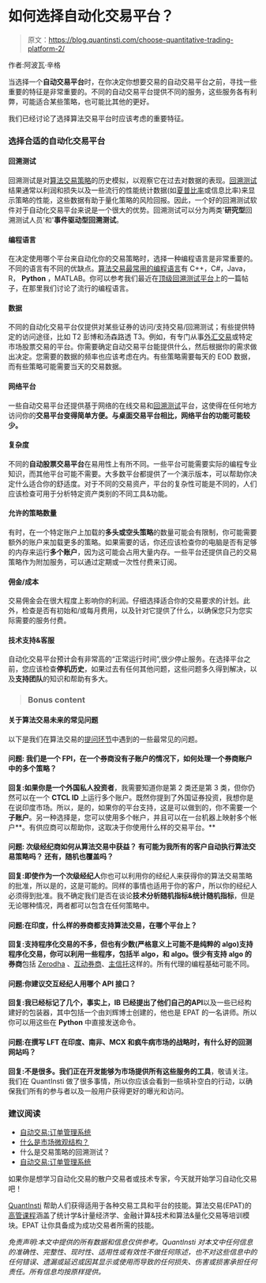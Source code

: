 # 如何选择自动化交易平台？

> 原文：<https://blog.quantinsti.com/choose-quantitative-trading-platform-2/>

作者:阿波瓦·辛格

当选择一个**自动交易平台**时，在你决定你想要交易的自动交易平台之前，寻找一些重要的特征是非常重要的。不同的自动交易平台提供不同的服务，这些服务各有利弊，可能适合某些策略，也可能比其他的更好。

我们已经讨论了选择算法交易平台时应该考虑的重要特征。

### **选择合适的自动化交易平台**

#### **回溯测试**

回溯测试是对[算法交易策略](https://blog.quantinsti.com/algorithmic-trading-strategies/)的历史模拟，以观察它在过去对数据的表现。[回溯测试](https://blog.quantinsti.com/backtesting/)结果通常以利润和损失以及一些流行的性能统计数据(如[夏普比率](https://blog.quantinsti.com/sharpe-ratio-applications-algorithmic-trading/)或信息比率)来显示策略的性能，这些数据有助于量化策略的风险回报。因此，一个好的回溯测试软件对于自动化交易平台来说是一个很大的优势。回溯测试可以分为两类'**研究型**回溯测试人员'和'**事件驱动型回溯测试**。

#### **编程语言**

在决定使用哪个平台来自动化你的交易策略时，选择一种编程语言是非常重要的。不同的语言有不同的优缺点。[算法交易最常用的编程语言](https://blog.quantinsti.com/what-makes-python-most-preferred-language-for-algorithmic-traders/)有 C++，C#，Java，R， **Python** ，MATLAB。你可以参考我们最近在[顶级回溯测试平台](https://blog.quantinsti.com/top-backtesting-platforms-for-quants/)上的一篇帖子，在那里我们讨论了流行的编程语言。

#### **数据**

不同的自动化交易平台仅提供对某些证券的访问/支持交易/回溯测试；有些提供特定的访问途径，比如 T2 彭博和汤森路透 T3。例如，有专门从事[外汇交易](https://blog.quantinsti.com/automated-forex-trading/)或特定市场股票交易的平台。你需要确定自动交易平台能提供什么，然后根据你的需求做出决定。您需要的数据的频率也应该考虑在内。有些策略需要每天的 EOD 数据，而有些策略可能需要当天的交易数据。

#### **网络平台**

一些自动交易平台还提供基于网络的在线交易和[回溯测试](https://blog.quantinsti.com/top-backtesting-platforms-for-quants/)平台，这使得在任何地方访问你的**交易平台变得简单方便。与桌面交易平台相比，网络平台的功能可能较少。**

#### **复杂度**

不同的**自动股票交易平台**在易用性上有所不同。一些平台可能需要实际的编程专业知识，而其他平台可能不需要。大多数平台都提供了一个演示版本，可以帮助你决定什么适合你的舒适度。对于不同的交易资产，平台的复杂性可能是不同的，人们应该检查可用于分析特定资产类别的不同工具&功能。

#### **允许的策略数量**

有时，在一个特定账户上加载的**多头或空头策略**的数量可能会有限制，你可能需要额外的账户来加载更多的策略。如果需要的话，你还应该检查你的电脑是否有足够的内存来运行**多个账户**，因为这可能会占用大量内存。一些平台还提供自己的交易策略作为附加服务，可以通过定期或一次性付费来订阅。

#### **佣金/成本**

交易佣金会在很大程度上影响你的利润。仔细选择适合你的交易要求的计划。此外，检查是否有初始和/或每月费用，以及针对它提供了什么，以确保您只为您实际需要的服务付费。

#### **技术支持&客服**

自动化交易平台预计会有非常高的“正常运行时间”,很少停止服务。在选择平台之前，您应该检查**停机历史**，如果过去有任何其他问题，这些问题多久得到解决，以及**支持团队**的知识和帮助有多大。

> ### **Bonus content**

#### **关于算法交易未来的常见问题**

以下是我们在算法交易的[提问环节](https://blog.quantinsti.com/algo-trading-ama-5-december-2017/)中遇到的一些最常见的问题。

#### **问题:** **我们是一个 FPI，在一个券商没有子账户的情况下，如何处理一个券商账户中的多个策略？**

**回复:**如果你是一个**外国私人投资者**，我需要知道你是第 2 类还是第 3 类，但你仍然可以在一个 **CTCL ID** 上运行多个账户。既然你提到了外国证券投资，我想你是在说印度市场。所以，是的，如果你的平台支持，这是可以做到的，你不需要一个**子账户**。另一种选择是，您可以使用多个帐户，并且可以在一台机器上映射多个帐户**。有供应商可以帮助你，这取决于你使用什么样的交易平台。**

#### **问题:** **次级经纪商如何从算法交易中获益？** **有可能为我所有的客户自动执行算法交易策略吗？** **还有，随机也覆盖吗？**

**回复:**即使作为一个**次级经纪人**你也可以利用你的经纪人来获得你的算法交易策略的批准，所以是的，这是可能的。同样的事情也适用于你的客户，所以你的经纪人必须得到批准。我不确定我们是否在谈论**技术分析随机指标&统计随机指标**，但是无论哪种情况，两者都可以包含在任何策略中。

#### **问题:在印度，什么样的券商都支持算法交易，在哪个平台上？**

**回复:**支持程序化交易的不多，但也有少数(严格意义上可能不是纯粹的 algo)支持程序化交易，你可以利用一些程序，包括半 algo，和 algo。很少有**支持 algo 的券商**包括 [Zerodha](https://zerodha.com/) 、[互动券商](https://www.interactivebrokers.com/en/home.php)、[主信托](https://www.mastertrust.co.in/Index.aspx)这样的。所有代理的编程基础可能不同。

#### **问题:你建议交互经纪人用哪个 API 接口？**

**回复:**我已经标记了几个，事实上，IB 已经提出了他们自己的**API**以及一些已经构建好的包装器，其中包括一个由刘辉博士创建的，他也是 EPAT 的一名讲师。所以你可以用这些在 **Python** 中直接发送命令。

#### **问题:在撰写 LFT 在印度、南非、MCX 和疯牛病市场的战略时，有什么好的回测网站吗？**

**回复:**不是很多。我们正在开发能够为市场提供所有这些**服务的工具**，敬请关注。我们在 QuantInsti 做了很多事情，所以你应该会看到一些填补空白的行动，以确保我们所有的参与者以及一般用户获得更好的曝光和访问。

### 建议阅读

*   [自动交易:订单管理系统](https://blog.quantinsti.com/automated-trading-order-management-system)
*   [什么是市场微观结构？](https://blog.quantinsti.com/market-microstructure)
*   什么是交易策略的回溯测试？
*   [自动交易:订单管理系统](https://blog.quantinsti.com/automated-trading-order-management-system)

如果你是想学习自动化交易的散户交易者或技术专家，今天就开始学习自动化交易吧！

[QuantInsti](https://www.quantinsti.com/) 帮助人们获得适用于各种交易工具和平台的技能。算法交易(EPAT)的[高管课程](https://www.quantinsti.com/epat/)涵盖了统计学&计量经济学、金融计算&技术和算法&量化交易等培训模块。EPAT 让你具备成为成功交易者所需的技能。

*免责声明:本文中提供的所有数据和信息仅供参考。QuantInsti 对本文中任何信息的准确性、完整性、现时性、适用性或有效性不做任何陈述，也不对这些信息中的任何错误、遗漏或延迟或因其显示或使用而导致的任何损失、伤害或损害承担任何责任。所有信息均按原样提供。*